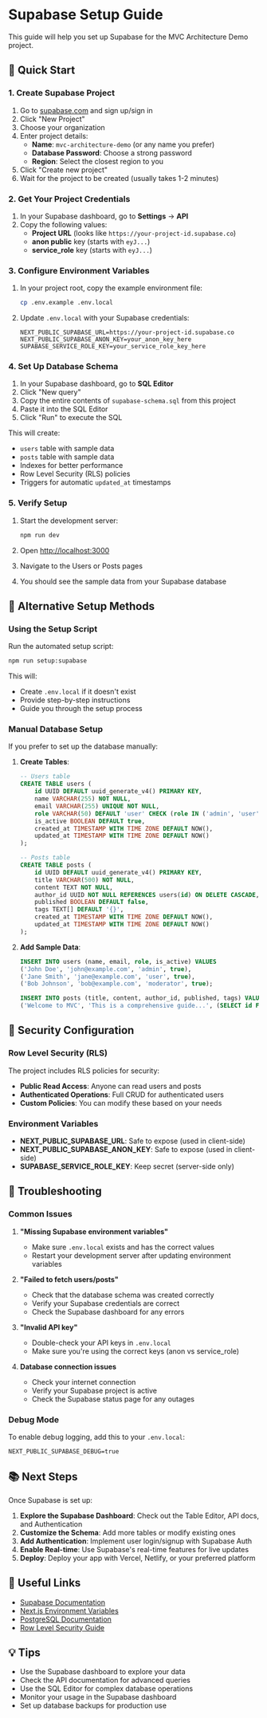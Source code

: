 # Supabase Setup Guide

This guide will help you set up Supabase for the MVC Architecture Demo project.

## 🚀 Quick Start

### 1. Create Supabase Project

1. Go to [supabase.com](https://supabase.com) and sign up/sign in
2. Click "New Project"
3. Choose your organization
4. Enter project details:
   - **Name**: `mvc-architecture-demo` (or any name you prefer)
   - **Database Password**: Choose a strong password
   - **Region**: Select the closest region to you
5. Click "Create new project"
6. Wait for the project to be created (usually takes 1-2 minutes)

### 2. Get Your Project Credentials

1. In your Supabase dashboard, go to **Settings** → **API**
2. Copy the following values:
   - **Project URL** (looks like `https://your-project-id.supabase.co`)
   - **anon public** key (starts with `eyJ...`)
   - **service_role** key (starts with `eyJ...`)

### 3. Configure Environment Variables

1. In your project root, copy the example environment file:
   ```bash
   cp .env.example .env.local
   ```

2. Update `.env.local` with your Supabase credentials:
   ```env
   NEXT_PUBLIC_SUPABASE_URL=https://your-project-id.supabase.co
   NEXT_PUBLIC_SUPABASE_ANON_KEY=your_anon_key_here
   SUPABASE_SERVICE_ROLE_KEY=your_service_role_key_here
   ```

### 4. Set Up Database Schema

1. In your Supabase dashboard, go to **SQL Editor**
2. Click "New query"
3. Copy the entire contents of `supabase-schema.sql` from this project
4. Paste it into the SQL Editor
5. Click "Run" to execute the SQL

This will create:
- `users` table with sample data
- `posts` table with sample data
- Indexes for better performance
- Row Level Security (RLS) policies
- Triggers for automatic `updated_at` timestamps

### 5. Verify Setup

1. Start the development server:
   ```bash
   npm run dev
   ```

2. Open [http://localhost:3000](http://localhost:3000)
3. Navigate to the Users or Posts pages
4. You should see the sample data from your Supabase database

## 🔧 Alternative Setup Methods

### Using the Setup Script

Run the automated setup script:

```bash
npm run setup:supabase
```

This will:
- Create `.env.local` if it doesn't exist
- Provide step-by-step instructions
- Guide you through the setup process

### Manual Database Setup

If you prefer to set up the database manually:

1. **Create Tables**:
   ```sql
   -- Users table
   CREATE TABLE users (
       id UUID DEFAULT uuid_generate_v4() PRIMARY KEY,
       name VARCHAR(255) NOT NULL,
       email VARCHAR(255) UNIQUE NOT NULL,
       role VARCHAR(50) DEFAULT 'user' CHECK (role IN ('admin', 'user', 'moderator')),
       is_active BOOLEAN DEFAULT true,
       created_at TIMESTAMP WITH TIME ZONE DEFAULT NOW(),
       updated_at TIMESTAMP WITH TIME ZONE DEFAULT NOW()
   );

   -- Posts table
   CREATE TABLE posts (
       id UUID DEFAULT uuid_generate_v4() PRIMARY KEY,
       title VARCHAR(500) NOT NULL,
       content TEXT NOT NULL,
       author_id UUID NOT NULL REFERENCES users(id) ON DELETE CASCADE,
       published BOOLEAN DEFAULT false,
       tags TEXT[] DEFAULT '{}',
       created_at TIMESTAMP WITH TIME ZONE DEFAULT NOW(),
       updated_at TIMESTAMP WITH TIME ZONE DEFAULT NOW()
   );
   ```

2. **Add Sample Data**:
   ```sql
   INSERT INTO users (name, email, role, is_active) VALUES
   ('John Doe', 'john@example.com', 'admin', true),
   ('Jane Smith', 'jane@example.com', 'user', true),
   ('Bob Johnson', 'bob@example.com', 'moderator', true);

   INSERT INTO posts (title, content, author_id, published, tags) VALUES
   ('Welcome to MVC', 'This is a comprehensive guide...', (SELECT id FROM users WHERE email = 'john@example.com'), true, ARRAY['architecture', 'mvc']);
   ```

## 🔐 Security Configuration

### Row Level Security (RLS)

The project includes RLS policies for security:

- **Public Read Access**: Anyone can read users and posts
- **Authenticated Operations**: Full CRUD for authenticated users
- **Custom Policies**: You can modify these based on your needs

### Environment Variables

- **NEXT_PUBLIC_SUPABASE_URL**: Safe to expose (used in client-side)
- **NEXT_PUBLIC_SUPABASE_ANON_KEY**: Safe to expose (used in client-side)
- **SUPABASE_SERVICE_ROLE_KEY**: Keep secret (server-side only)

## 🐛 Troubleshooting

### Common Issues

1. **"Missing Supabase environment variables"**
   - Make sure `.env.local` exists and has the correct values
   - Restart your development server after updating environment variables

2. **"Failed to fetch users/posts"**
   - Check that the database schema was created correctly
   - Verify your Supabase credentials are correct
   - Check the Supabase dashboard for any errors

3. **"Invalid API key"**
   - Double-check your API keys in `.env.local`
   - Make sure you're using the correct keys (anon vs service_role)

4. **Database connection issues**
   - Check your internet connection
   - Verify your Supabase project is active
   - Check the Supabase status page for any outages

### Debug Mode

To enable debug logging, add this to your `.env.local`:

```env
NEXT_PUBLIC_SUPABASE_DEBUG=true
```

## 📚 Next Steps

Once Supabase is set up:

1. **Explore the Supabase Dashboard**: Check out the Table Editor, API docs, and Authentication
2. **Customize the Schema**: Add more tables or modify existing ones
3. **Add Authentication**: Implement user login/signup with Supabase Auth
4. **Enable Real-time**: Use Supabase's real-time features for live updates
5. **Deploy**: Deploy your app with Vercel, Netlify, or your preferred platform

## 🔗 Useful Links

- [Supabase Documentation](https://supabase.com/docs)
- [Next.js Environment Variables](https://nextjs.org/docs/basic-features/environment-variables)
- [PostgreSQL Documentation](https://www.postgresql.org/docs/)
- [Row Level Security Guide](https://supabase.com/docs/guides/auth/row-level-security)

## 💡 Tips

- Use the Supabase dashboard to explore your data
- Check the API documentation for advanced queries
- Use the SQL Editor for complex database operations
- Monitor your usage in the Supabase dashboard
- Set up database backups for production use